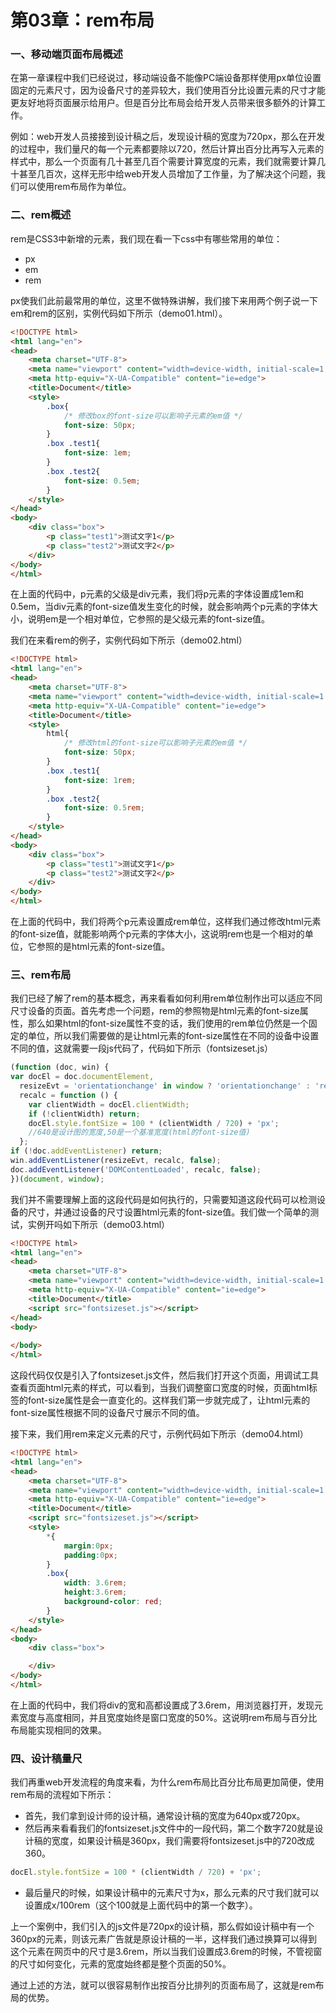 # 第03章：rem布局

### 一、移动端页面布局概述

在第一章课程中我们已经说过，移动端设备不能像PC端设备那样使用px单位设置固定的元素尺寸，因为设备尺寸的差异较大，我们使用百分比设置元素的尺寸才能更友好地将页面展示给用户。但是百分比布局会给开发人员带来很多额外的计算工作。

例如：web开发人员接接到设计稿之后，发现设计稿的宽度为720px，那么在开发的过程中，我们量尺的每一个元素都要除以720，然后计算出百分比再写入元素的样式中，那么一个页面有几十甚至几百个需要计算宽度的元素，我们就需要计算几十甚至几百次，这样无形中给web开发人员增加了工作量，为了解决这个问题，我们可以使用rem布局作为单位。

### 二、rem概述

rem是CSS3中新增的元素，我们现在看一下css中有哪些常用的单位：

* px
* em
* rem

px使我们此前最常用的单位，这里不做特殊讲解，我们接下来用两个例子说一下em和rem的区别，实例代码如下所示（demo01.html）。

``` html
<!DOCTYPE html>
<html lang="en">
<head>
	<meta charset="UTF-8">
	<meta name="viewport" content="width=device-width, initial-scale=1.0">
	<meta http-equiv="X-UA-Compatible" content="ie=edge">
	<title>Document</title>
	<style>
		.box{
			/* 修改box的font-size可以影响子元素的em值 */
			font-size: 50px;
		}
		.box .test1{
			font-size: 1em;
		}
		.box .test2{
			font-size: 0.5em;
		}
	</style>
</head>
<body>
	<div class="box">
		<p class="test1">测试文字1</p>
		<p class="test2">测试文字2</p>
	</div>
</body>
</html>
``` 

在上面的代码中，p元素的父级是div元素，我们将p元素的字体设置成1em和0.5em，当div元素的font-size值发生变化的时候，就会影响两个p元素的字体大小，说明em是一个相对单位，它参照的是父级元素的font-size值。

我们在来看rem的例子，实例代码如下所示（demo02.html）

``` html
<!DOCTYPE html>
<html lang="en">
<head>
	<meta charset="UTF-8">
	<meta name="viewport" content="width=device-width, initial-scale=1.0">
	<meta http-equiv="X-UA-Compatible" content="ie=edge">
	<title>Document</title>
	<style>
		html{
			/* 修改html的font-size可以影响子元素的em值 */
			font-size: 50px;
		}
		.box .test1{
			font-size: 1rem;
		}
		.box .test2{
			font-size: 0.5rem;
		}
	</style>
</head>
<body>
	<div class="box">
		<p class="test1">测试文字1</p>
		<p class="test2">测试文字2</p>
	</div>
</body>
</html>
```

在上面的代码中，我们将两个p元素设置成rem单位，这样我们通过修改html元素的font-size值，就能影响两个p元素的字体大小，这说明rem也是一个相对的单位，它参照的是html元素的font-size值。

### 三、rem布局

我们已经了解了rem的基本概念，再来看看如何利用rem单位制作出可以适应不同尺寸设备的页面。首先考虑一个问题，rem的参照物是html元素的font-size属性，那么如果html的font-size属性不变的话，我们使用的rem单位仍然是一个固定的单位，所以我们需要做的是让html元素的font-size属性在不同的设备中设置不同的值，这就需要一段js代码了，代码如下所示（fontsizeset.js）

``` js
(function (doc, win) {
var docEl = doc.documentElement,
  resizeEvt = 'orientationchange' in window ? 'orientationchange' : 'resize',
  recalc = function () {
    var clientWidth = docEl.clientWidth;
    if (!clientWidth) return;
    docEl.style.fontSize = 100 * (clientWidth / 720) + 'px';
    //640是设计图的宽度,50是一个基准宽度(html的font-size值)
  };
if (!doc.addEventListener) return;
win.addEventListener(resizeEvt, recalc, false);
doc.addEventListener('DOMContentLoaded', recalc, false);
})(document, window);
```

我们并不需要理解上面的这段代码是如何执行的，只需要知道这段代码可以检测设备的尺寸，并通过设备的尺寸设置html元素的font-size值。我们做一个简单的测试，实例开吗如下所示（demo03.html）

``` html
<!DOCTYPE html>
<html lang="en">
<head>
    <meta charset="UTF-8">
    <meta name="viewport" content="width=device-width, initial-scale=1.0">
    <meta http-equiv="X-UA-Compatible" content="ie=edge">
    <title>Document</title>
    <script src="fontsizeset.js"></script>
</head>
<body>
    
</body>
</html>
```

这段代码仅仅是引入了fontsizeset.js文件，然后我们打开这个页面，用调试工具查看页面html元素的样式，可以看到，当我们调整窗口宽度的时候，页面html标签的font-size属性是会一直变化的。这样我们第一步就完成了，让html元素的font-size属性根据不同的设备尺寸展示不同的值。

接下来，我们用rem来定义元素的尺寸，示例代码如下所示（demo04.html）

``` html
<!DOCTYPE html>
<html lang="en">
<head>
    <meta charset="UTF-8">
    <meta name="viewport" content="width=device-width, initial-scale=1.0">
    <meta http-equiv="X-UA-Compatible" content="ie=edge">
    <title>Document</title>
    <script src="fontsizeset.js"></script>
    <style>
        *{
            margin:0px;
            padding:0px;
        }       
        .box{
            width: 3.6rem;
            height:3.6rem;
            background-color: red;
        } 
    </style>
</head>
<body>
    <div class="box">

    </div>
</body>
</html>
```

在上面的代码中，我们将div的宽和高都设置成了3.6rem，用浏览器打开，发现元素宽度与高度相同，并且宽度始终是窗口宽度的50%。这说明rem布局与百分比布局能实现相同的效果。

### 四、设计稿量尺

我们再重web开发流程的角度来看，为什么rem布局比百分比布局更加简便，使用rem布局的流程如下所示：

* 首先，我们拿到设计师的设计稿，通常设计稿的宽度为640px或720px。
* 然后再来看看我们的fontsizeset.js文件中的一段代码，第二个数字720就是设计稿的宽度，如果设计稿是360px，我们需要将fontsizeset.js中的720改成360。

``` js
docEl.style.fontSize = 100 * (clientWidth / 720) + 'px';
```

* 最后量尺的时候，如果设计稿中的元素尺寸为x，那么元素的尺寸我们就可以设置成x/100rem（这个100就是上面代码中的第一个数字）。

上一个案例中，我们引入的js文件是720px的设计稿，那么假如设计稿中有一个360px的元素，则该元素广告就是原设计稿的一半，这样我们通过换算可以得到这个元素在网页中的尺寸是3.6rem，所以当我们设置成3.6rem的时候，不管视窗的尺寸如何变化，元素的宽度始终都是整个页面的50%。

通过上述的方法，就可以很容易制作出按百分比排列的页面布局了，这就是rem布局的优势。


 

